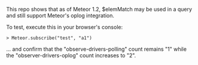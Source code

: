 This repo shows that as of Meteor 1.2, $elemMatch may be used in a query and still support Meteor's oplog integration.

To test, execute this in your browser's console:
```
> Meteor.subscribe("test", "a1")
```
… and confirm that the "observe-drivers-polling" count remains "1" while the "observer-drivers-oplog" count increases to "2".


